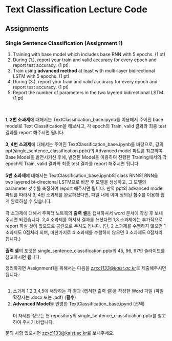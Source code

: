 # Text Classification Lecture Code

## Assignments
### Single Sentence Classification (Assignment 1)
1. Training with base model which includes base RNN with 5 epochs. (1 pt)
2. During (1.), report your train and valid accuracy for every epoch and report test accuracy. (1 pt)
3. Train using **advanced method** at least with multi-layer bidirectional LSTM with 5 epochs. (1 pt)
4. During (3.), report your train and valid accuracy for every epoch and report test accuracy. (1 pt)
5. Report the number of parameters in the two layered bidirectional LSTM. (1 pt)

<br></br>
**1, 2번 소과제**에 대해서는 TextClassification_base.ipynb를 이용해서 주어진 base model로 Text Classification을 해보시고,
각 epoch의 Train, valid 결과와 최종 test 결과를 report 해주시면 됩니다.
<br></br>
**3, 4번 소과제**에 대해서는 주어진 TextClassification_base.ipynb를 바탕으로, 강의 ppt(single_sentence_classification.pptx)의 Advanced model 파트를 참고하여 Base Model을 발전시키신 후에, 발전된 Model을 이용하여 진행한 Training에서의 각 epoch의 Train, valid 결과와 최종 test 결과를 report 해주시면 됩니다.
<br></br>
**5번 소과제**에 대해서는 TextClassification_base.ipynb의 class RNN의 RNN을 two layered bi-direcional LSTM으로 바꾼 후 모델을 생성하고, 그 모델의 parameter 갯수를 측정하여 report 해주시면 됩니다. 만약 ppt의 advanced model 파트를 따라서 3, 4번 소과제를 완료하셨다면, 파일 내에 이미 정의된 함수를 이용해 쉽게 완료하실 수 있습니다.
<br></br>
각 소과제에 대해서 주피터 노트북의 **출력 셀**을 캡쳐하셔서 word 문서에 작성 후 보내주시면 되겠습니다. 2,4 소과제를 하셔서 결과를 쓰셨다면 1,3 소과제에는 추가적으로 report 하실 것이 없으므로 공란으로 두셔도 됩니다. (단, 2 소과제를 수행하지 않으면 1 소과제도 0점처리 되며, 마찬가지로 4 소과제를 수행하지 않으면 3 소과제도 0점처리 됩니다.) 
<br></br>
**출력 셀**의 포맷은 single_sentence_classification.pptx의 45, 96, 97번 슬라이드를 참고하시면 됩니다.

정리하자면 Assignment1을 위해서는 다음을 *zzxc1133@kaist.ac.kr*로 제출해주시면 됩니다.:
<br></br>
1) 소과제 1,2,3,4,5에 해당하는 각 결과 (캡쳐한 출력 셀)을 작성한 Word 파일 (파일 확장자는 .docx 또는 .pdf) (**필수**)
2) **Advanced Model**을 반영한 TextClassification_base.ipynd (선택)
<br></br>
더 자세한 정보는 현 repository의 single_sentence_classification.pptx를 참고하여 주시기 바랍니다.

문의 사항 있으시면 zzxc1133@kaist.ac.kr로 보내주세요.  
